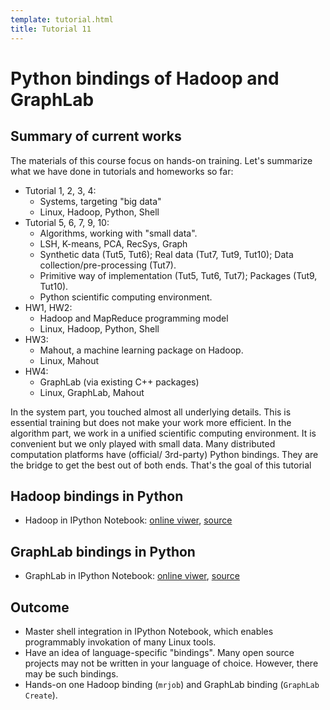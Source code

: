 ```yaml
---
template: tutorial.html
title: Tutorial 11
---
```


# Python bindings of Hadoop and GraphLab

## Summary of current works

The materials of this course focus on hands-on training.
Let's summarize what we have done in tutorials and homeworks so far:

   * Tutorial 1, 2, 3, 4:
      * Systems, targeting "big data"
      * Linux, Hadoop, Python, Shell
   * Tutorial 5, 6, 7, 9, 10:
      * Algorithms, working with "small data".
      * LSH, K-means, PCA, RecSys, Graph
      * Synthetic data (Tut5, Tut6);
      Real data (Tut7, Tut9, Tut10);
      Data collection/pre-processing (Tut7).
      * Primitive way of implementation (Tut5, Tut6, Tut7);
      Packages (Tut9, Tut10).
      * Python scientific computing environment.
   * HW1, HW2:
      * Hadoop and MapReduce programming model
      * Linux, Hadoop, Python, Shell
   * HW3:
      * Mahout, a machine learning package on Hadoop.
      * Linux, Mahout
   * HW4:
      * GraphLab (via existing C++ packages)
      * Linux, GraphLab, Mahout

In the system part, you touched almost all underlying details.
This is essential training but does not make your work more efficient.
In the algorithm part, we work in a unified scientific computing environment.
It is convenient but we only played with small data.
Many distributed computation platforms have (official/ 3rd-party) Python bindings.
They are the bridge to get the best out of both ends.
That's the goal of this tutorial

## Hadoop bindings in Python

   * Hadoop in IPython Notebook:
   [online viwer](http://nbviewer.ipython.org/urls/course.ie.cuhk.edu.hk/~engg4030/tutorial/tutorial11/Python-Hadoop.ipynb),
   [source](https://course.ie.cuhk.edu.hk/~engg4030/tutorial/tutorial11/Python-Hadoop.ipynb)

## GraphLab bindings in Python

   * GraphLab in IPython Notebook:
   [online viwer](http://nbviewer.ipython.org/urls/course.ie.cuhk.edu.hk/~engg4030/tutorial/tutorial11/Python-Graph-Lab.ipynb),
   [source](https://course.ie.cuhk.edu.hk/~engg4030/tutorial/tutorial11/Python-Graph-Lab.ipynb)


## Outcome

   * Master shell integration in IPython Notebook,
   which enables programmably invokation of many Linux tools.
   * Have an idea of language-specific "bindings".
   Many open source projects may not be written in your language of choice.
   However, there may be such bindings.
   * Hands-on one Hadoop binding (`mrjob`)
   and GraphLab binding (`GraphLab Create`).
